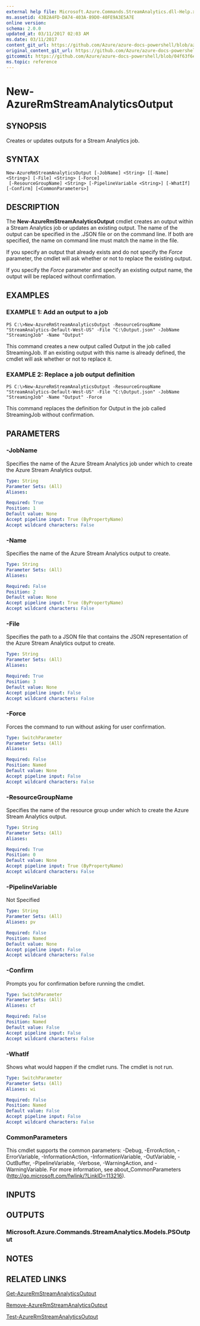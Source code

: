 ```yaml
---
external help file: Microsoft.Azure.Commands.StreamAnalytics.dll-Help.xml
ms.assetid: 43B2A4FD-DA74-403A-89D0-40FE9A3E5A7E
online version:
schema: 2.0.0
updated_at: 03/11/2017 02:03 AM
ms.date: 03/11/2017
content_git_url: https://github.com/Azure/azure-docs-powershell/blob/azurestack/azureps-cmdlets-docs/ResourceManager/AzureRM.StreamAnalytics/v2.7.0/New-AzureRmStreamAnalyticsOutput.md
original_content_git_url: https://github.com/Azure/azure-docs-powershell/blob/azurestack/azureps-cmdlets-docs/ResourceManager/AzureRM.StreamAnalytics/v2.7.0/New-AzureRmStreamAnalyticsOutput.md
gitcommit: https://github.com/Azure/azure-docs-powershell/blob/04f63f6e685743ace2c57eb157574e34e8610b1c
ms.topic: reference
---
```


# New-AzureRmStreamAnalyticsOutput

## SYNOPSIS
Creates or updates outputs for a Stream Analytics job.

## SYNTAX

```
New-AzureRmStreamAnalyticsOutput [-JobName] <String> [[-Name] <String>] [-File] <String> [-Force]
 [-ResourceGroupName] <String> [-PipelineVariable <String>] [-WhatIf] [-Confirm] [<CommonParameters>]
```

## DESCRIPTION
The **New-AzureRmStreamAnalyticsOutput** cmdlet creates an output within a Stream Analytics job or updates an existing output.
The name of the output can be specified in the .JSON file or on the command line.
If both are specified, the name on command line must match the name in the file.

If you specify an output that already exists and do not specify the *Force* parameter, the cmdlet will ask whether or not to replace the existing output.

If you specify the *Force* parameter and specify an existing output name, the output will be replaced without confirmation.

## EXAMPLES

### EXAMPLE 1: Add an output to a job
```
PS C:\>New-AzureRmStreamAnalyticsOutput -ResourceGroupName "StreamAnalytics-Default-West-US" -File "C:\Output.json" -JobName "StreamingJob" -Name "Output"
```

This command creates a new output called Output in the job called StreamingJob.
If an existing output with this name is already defined, the cmdlet will ask whether or not to replace it.

### EXAMPLE 2: Replace a job output definition
```
PS C:\>New-AzureRmStreamAnalyticsOutput -ResourceGroupName "StreamAnalytics-Default-West-US" -File "C:\Output.json" -JobName "StreamingJob" -Name "Output" -Force
```

This command replaces the definition for Output in the job called StreamingJob without confirmation.

## PARAMETERS

### -JobName
Specifies the name of the Azure Stream Analytics job under which to create the Azure Stream Analytics output.

```yaml
Type: String
Parameter Sets: (All)
Aliases: 

Required: True
Position: 1
Default value: None
Accept pipeline input: True (ByPropertyName)
Accept wildcard characters: False
```

### -Name
Specifies the name of the Azure Stream Analytics output to create.

```yaml
Type: String
Parameter Sets: (All)
Aliases: 

Required: False
Position: 2
Default value: None
Accept pipeline input: True (ByPropertyName)
Accept wildcard characters: False
```

### -File
Specifies the path to a JSON file that contains the JSON representation of the Azure Stream Analytics output to create.

```yaml
Type: String
Parameter Sets: (All)
Aliases: 

Required: True
Position: 3
Default value: None
Accept pipeline input: False
Accept wildcard characters: False
```

### -Force
Forces the command to run without asking for user confirmation.

```yaml
Type: SwitchParameter
Parameter Sets: (All)
Aliases: 

Required: False
Position: Named
Default value: None
Accept pipeline input: False
Accept wildcard characters: False
```

### -ResourceGroupName
Specifies the name of the resource group under which to create the Azure Stream Analytics output.

```yaml
Type: String
Parameter Sets: (All)
Aliases: 

Required: True
Position: 0
Default value: None
Accept pipeline input: True (ByPropertyName)
Accept wildcard characters: False
```

### -PipelineVariable
Not Specified

```yaml
Type: String
Parameter Sets: (All)
Aliases: pv

Required: False
Position: Named
Default value: None
Accept pipeline input: False
Accept wildcard characters: False
```

### -Confirm
Prompts you for confirmation before running the cmdlet.

```yaml
Type: SwitchParameter
Parameter Sets: (All)
Aliases: cf

Required: False
Position: Named
Default value: False
Accept pipeline input: False
Accept wildcard characters: False
```

### -WhatIf
Shows what would happen if the cmdlet runs.
The cmdlet is not run.

```yaml
Type: SwitchParameter
Parameter Sets: (All)
Aliases: wi

Required: False
Position: Named
Default value: False
Accept pipeline input: False
Accept wildcard characters: False
```

### CommonParameters
This cmdlet supports the common parameters: -Debug, -ErrorAction, -ErrorVariable, -InformationAction, -InformationVariable, -OutVariable, -OutBuffer, -PipelineVariable, -Verbose, -WarningAction, and -WarningVariable. For more information, see about_CommonParameters (http://go.microsoft.com/fwlink/?LinkID=113216).

## INPUTS

## OUTPUTS

### Microsoft.Azure.Commands.StreamAnalytics.Models.PSOutput

## NOTES

## RELATED LINKS

[Get-AzureRmStreamAnalyticsOutput](./Get-AzureRmStreamAnalyticsOutput.md)

[Remove-AzureRmStreamAnalyticsOutput](./Remove-AzureRmStreamAnalyticsOutput.md)

[Test-AzureRmStreamAnalyticsOutput](./Test-AzureRmStreamAnalyticsOutput.md)


